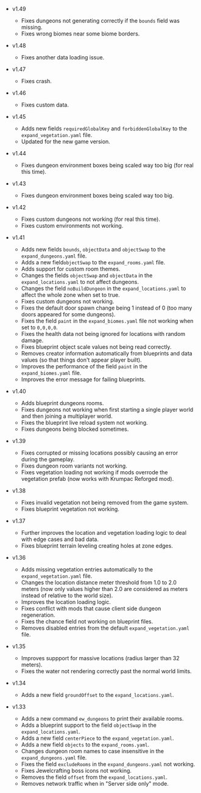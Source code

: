 - v1.49
  - Fixes dungeons not generating correctly if the `bounds` field was missing.
  - Fixes wrong biomes near some biome borders.

- v1.48
  - Fixes another data loading issue.

- v1.47
  - Fixes crash.

- v1.46
  - Fixes custom data.

- v1.45
  - Adds new fields `requiredGlobalKey` and `forbiddenGlobalKey` to the `expand_vegetation.yaml` file.
  - Updated for the new game version.

- v1.44
  - Fixes dungeon environment boxes being scaled way too big (for real this time).

- v1.43
  - Fixes dungeon environment boxes being scaled way too big.

- v1.42
  - Fixes custom dungeons not working (for real this time).
  - Fixes custom environments not working.

- v1.41
  - Adds new fields `bounds`, `objectData` and `objectSwap` to the `expand_dungeons.yaml` file.
  - Adds a new field`objectSwap` to the `expand_rooms.yaml` file.
  - Adds support for custom room themes.
  - Changes the fields `objectSwap` and `objectData` in the `expand_locations.yaml` to not affect dungeons.
  - Changes the field `noBuildDungeon` in the `expand_locations.yaml` to affect the whole zone when set to true.
  - Fixes custom dungeons not working.
  - Fixes the default door spawn change being 1 instead of 0 (too many doors appeared for some dungeons).
  - Fixes the field `paint` in the `expand_biomes.yaml` file not working when set to `0,0,0,0`.
  - Fixes the health data not being ignored for locations with random damage.
  - Fixes blueprint object scale values not being read correctly.
  - Removes creator information automatically from blueprints and data values (so that things don't appear player built).
  - Improves the performance of the field `paint` in the `expand_biomes.yaml` file.
  - Improves the error message for failing blueprints.
  
- v1.40
  - Adds blueprint dungeons rooms.
  - Fixes dungeons not working when first starting a single player world and then joining a multiplayer world.
  - Fixes the blueprint live reload system not working.
  - Fixes dungeons being blocked sometimes.

- v1.39
  - Fixes corrupted or missing locations possibly causing an error during the gameplay.
  - Fixes dungeon room variants not working.
  - Fixes vegetation loading not working if mods overrode the vegetation prefab (now works with Krumpac Reforged mod).

- v1.38
  - Fixes invalid vegetation not being removed from the game system.
  - Fixes blueprint vegetation not working.

- v1.37
  - Further improves the location and vegetation loading logic to deal with edge cases and bad data.
  - Fixes blueprint terrain leveling creating holes at zone edges.

- v1.36
  - Adds missing vegetation entries automatically to the `expand_vegetation.yaml` file.
  - Changes the location distance meter threshold from 1.0 to 2.0 meters (now only values higher than 2.0 are considered as meters instead of relative to the world size).
  - Improves the location loading logic.
  - Fixes conflict with mods that cause client side dungeon regeneration.
  - Fixes the chance field not working on blueprint files.
  - Removes disabled entries from the default `expand_vegetation.yaml` file.

- v1.35
  - Improves suppport for massive locations (radius larger than 32 meters).
  - Fixes the water not rendering correctly past the normal world limits.

- v1.34
  - Adds a new field `groundOffset` to the `expand_locations.yaml`.

- v1.33
  - Adds a new command `ew_dungeons` to print their available rooms.
  - Adds a blueprint support to the field `objectSwap` in the `expand_locations.yaml`.
  - Adds a new field `centerPiece` to the `expand_vegetation.yaml`.
  - Adds a new field `objects` to the `expand_rooms.yaml`.
  - Changes dungeon room names to case insensitive in the `expand_dungeons.yaml` file.
  - Fixes the field `excludeRooms` in the `expand_dungeons.yaml` not working.
  - Fixes Jewelcrafting boss icons not working.
  - Removes the field `offset` from the `expand_locations.yaml`.
  - Removes network traffic when in "Server side only" mode.
